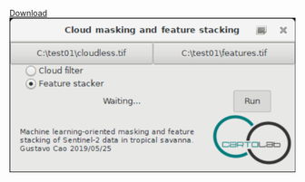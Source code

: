 <a href="https://github.com/gottstaff/cstacker_moz/releases/download/v0.1/cstacker.zip" download>Download</a>
![Screenshot](Screenshot_20211130_164550.png)
